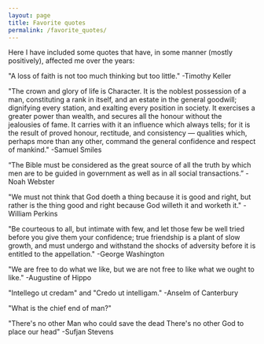 ```yaml
---
layout: page
title: Favorite quotes
permalink: /favorite_quotes/
---
```


Here I have included some quotes that have, in some manner (mostly positively), affected me over the years:

"A loss of faith is not too much thinking but too little." -Timothy Keller

"The crown and glory of life is Character. It is the noblest possession of a man, constituting a rank in itself, and an estate in the general goodwill; dignifying every station, and exalting every position in society. It exercises a greater power than wealth, and secures all the honour without the jealousies of fame. It carries with it an influence which always tells; for it is the result of proved honour, rectitude, and consistency — qualities which, perhaps more than any other, command the general confidence and respect of mankind." -Samuel Smiles

“The Bible must be considered as the great source of all the truth by which men are to be guided in government as well as in all social transactions.” -Noah Webster

"We must not think that God doeth a thing because it is good and right, but rather is the thing good and right because God willeth it and worketh it." -William Perkins

"Be courteous to all, but intimate with few, and let those few be well tried before you give them your confidence; true friendship is a plant of slow growth, and must undergo and withstand the shocks of adversity before it is entitled to the appellation." -George Washington

"We are free to do what we like, but we are not free to like what we ought to like." -Augustine of Hippo

"Intellego ut credam" and
"Credo ut intelligam."
-Anselm of Canterbury

"What is the chief end of man?"

"There's no other Man who could save the dead
There's no other God to place our head" -Sufjan Stevens